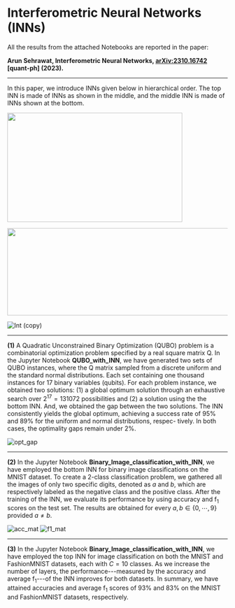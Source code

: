# Interferometric Neural Networks (INNs)

All the results from the attached Notebooks are reported in the paper: 

__Arun Sehrawat, Interferometric Neural Networks, [arXiv:2310.16742](https://arxiv.org/abs/2310.16742) [quant-ph] (2023).__

-----

In this paper, we introduce INNs given below in hierarchical order. The top INN is made of INNs as shown in the middle, and the middle INN is made of INNs shown at the bottom.

<img src="https://github.com/ArunSehrawat/Interferometric-Neural-Networks/assets/99533657/37f68450-fa8b-4896-9d4a-d3b71e24b347" width="400" height="250">

${}$

<img src="https://github.com/ArunSehrawat/Interferometric-Neural-Networks/assets/99533657/19d2f69b-8ea9-4cb1-aa5e-c7b7f333ed89" width="700" height="200">

${}$

![Int (copy)](https://github.com/ArunSehrawat/Interferometric-Neural-Networks/assets/99533657/7eb82607-150b-48be-a5b7-50f4d9155b14)

-----

**(1)** A Quadratic Unconstrained Binary Optimization (QUBO) problem is a combinatorial optimization problem specified by a real square matrix Q. 
In the Jupyter Notebook __QUBO_with_INN__, we have generated two sets of QUBO instances, where the Q matrix sampled from a discrete uniform and the standard normal distributions.
Each set containing one thousand instances for 17  binary variables (qubits). 
For each problem instance, we obtained two solutions: (1) a global optimum solution through an exhaustive search over $2^{17}=131072$ possibilities and (2) a solution using the the bottom INN.
And, we obtained the gap between the two solutions. The INN consistently yields the global optimum, achieving a success rate of 95% and 89% for the uniform and normal distributions, respec-
tively. In both cases, the optimality gaps remain under 2%.

![opt_gap](https://github.com/ArunSehrawat/Interferometric-Neural-Networks/assets/99533657/3d1240e7-0281-4639-adbf-5cfca0a8f6f9)

-----

**(2)** In the Jupyter Notebook __Binary_Image_classification_with_INN__, we have employed the bottom INN for binary image classifications on the MNIST dataset. To create a 2-class classification problem, we gathered all the images of only two specific digits, denoted as $a$ and $b$, which are respectively labeled as the negative class and the positive class. After the training of the INN, we evaluate its performance by using
accuracy and $\text{f}_1$ scores on the test set. The results are obtained for every $a,b\in\{0,\cdots,9\}$ provided $a\neq b$.

![acc_mat](https://github.com/ArunSehrawat/Interferometric-Neural-Networks/assets/99533657/7e13bd3e-c535-46e0-a676-b8d485ad66b8)
![f1_mat](https://github.com/ArunSehrawat/Interferometric-Neural-Networks/assets/99533657/9e56aefc-6eda-4b27-b801-e54324b8bee7)

-----

**(3)** In the Jupyter Notebook __Binary_Image_classification_with_INN__, we have employed the top INN for image classification on both the MNIST and FashionMNIST datasets, each with $C=10$ classes.
As we increase the number of layers, the performance---measured by the accuracy and average $\text{f}_1$---of the INN improves for both datasets.
In summary, we have attained accuracies and average $\text{f}_1$ scores of 93% and 83% on the MNIST and FashionMNIST datasets, respectively.






